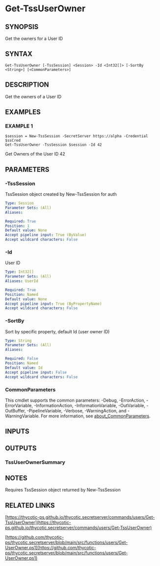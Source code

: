 # Get-TssUserOwner

## SYNOPSIS
Get the owners for a User ID

## SYNTAX

```
Get-TssUserOwner [-TssSession] <Session> -Id <Int32[]> [-SortBy <String>] [<CommonParameters>]
```

## DESCRIPTION
Get the owners of a User ID

## EXAMPLES

### EXAMPLE 1
```
$session = New-TssSession -SecretServer https://alpha -Credential $ssCred
Get-TssUserOwner -TssSession $session -Id 42
```

Get Owners of the User ID 42

## PARAMETERS

### -TssSession
TssSession object created by New-TssSession for auth

```yaml
Type: Session
Parameter Sets: (All)
Aliases:

Required: True
Position: 1
Default value: None
Accept pipeline input: True (ByValue)
Accept wildcard characters: False
```

### -Id
User ID

```yaml
Type: Int32[]
Parameter Sets: (All)
Aliases: UserId

Required: True
Position: Named
Default value: None
Accept pipeline input: True (ByPropertyName)
Accept wildcard characters: False
```

### -SortBy
Sort by specific property, default Id (user owner ID)

```yaml
Type: String
Parameter Sets: (All)
Aliases:

Required: False
Position: Named
Default value: Id
Accept pipeline input: False
Accept wildcard characters: False
```

### CommonParameters
This cmdlet supports the common parameters: -Debug, -ErrorAction, -ErrorVariable, -InformationAction, -InformationVariable, -OutVariable, -OutBuffer, -PipelineVariable, -Verbose, -WarningAction, and -WarningVariable. For more information, see [about_CommonParameters](http://go.microsoft.com/fwlink/?LinkID=113216).

## INPUTS

## OUTPUTS

### TssUserOwnerSummary
## NOTES
Requires TssSession object returned by New-TssSession

## RELATED LINKS

[https://thycotic-ps.github.io/thycotic.secretserver/commands/users/Get-TssUserOwner](https://thycotic-ps.github.io/thycotic.secretserver/commands/users/Get-TssUserOwner)

[https://github.com/thycotic-ps/thycotic.secretserver/blob/main/src/functions/users/Get-UserOwner.ps1](https://github.com/thycotic-ps/thycotic.secretserver/blob/main/src/functions/users/Get-UserOwner.ps1)

